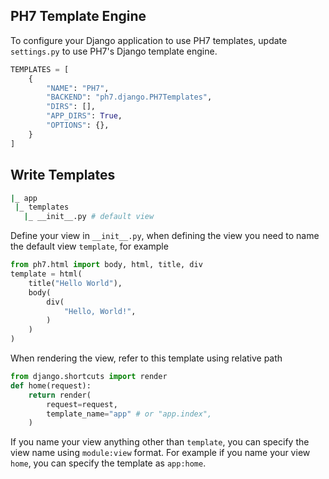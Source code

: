 ## PH7 Template Engine
To configure your Django application to use PH7 templates, update `settings.py` to use PH7's Django template engine.
```python
TEMPLATES = [
    {
        "NAME": "PH7",
        "BACKEND": "ph7.django.PH7Templates",
        "DIRS": [],
        "APP_DIRS": True,
        "OPTIONS": {},
    }
]
```
## Write Templates
```bash
|_ app
 |_ templates
   |_ __init__.py # default view
```
Define your view in `__init__.py`, when defining the view you need to name the default view `template`, for example
```python
from ph7.html import body, html, title, div
template = html(
    title("Hello World"),
    body(
        div(
            "Hello, World!",
        )
    )
)
```
When rendering the view, refer to this template using relative path
```python
from django.shortcuts import render
def home(request):
    return render(
        request=request,
        template_name="app" # or "app.index",
    )
```
If you name your view anything other than `template`, you can specify the view name using `module:view` format. For example if you name your view `home`, you can specify the template as `app:home`.
